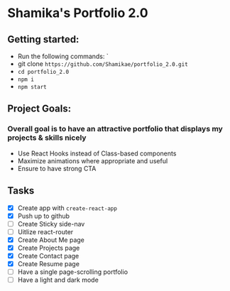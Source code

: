 # Shamika's Portfolio 2.0

## Getting started:
* Run the following commands: `
* git clone `https://github.com/Shamikae/portfolio_2.0.git`
* `cd portfolio_2.0`
* `npm i`
* `npm start`

## Project Goals:
### Overall goal is to have an attractive portfolio that displays my projects & skills nicely 
* Use React Hooks instead of Class-based components
* Maximize animations where appropriate and useful
* Ensure to have strong CTA

## Tasks
* [x] Create app with `create-react-app`
* [x] Push up to github
* [ ] Create Sticky side-nav
* [ ] Uitlize react-router
* [x] Create About Me page
* [x] Create Projects page
* [x] Create Contact page
* [x] Create Resume page
* [ ] Have a single page-scrolling portfolio
* [ ] Have a light and dark mode